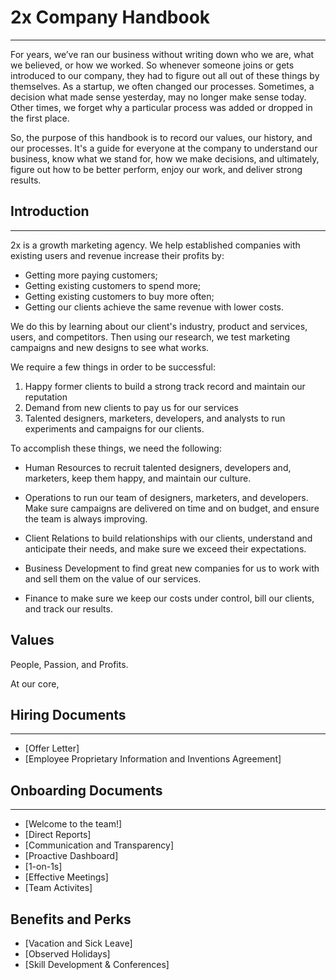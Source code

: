 # 2x Company Handbook
---

For years, we’ve ran our business without writing down who we are, what we believed, or how we worked. So whenever someone joins or gets introduced to our company, they had to figure out all out of these things by themselves. As a startup, we often changed our processes. Sometimes, a decision what made sense yesterday, may no longer make sense today. Other times, we forget why a particular process was added or dropped in the first place.

So, the purpose of this handbook is to record our values, our history, and our processes. It's a guide for everyone at the company to understand our business, know what we stand for, how we make decisions, and ultimately, figure out how to be better perform, enjoy our work, and deliver strong results.

## Introduction
---

2x is a growth marketing agency. We help established companies with existing users and revenue increase their profits by:

* Getting more paying customers;
* Getting existing customers to spend more;
* Getting existing customers to buy more often;
* Getting our clients achieve the same revenue with lower costs.

We do this by learning about our client's industry, product and services, users, and competitors. Then using our research, we test marketing campaigns and new designs to see what works. 

We require a few things in order to be successful:

1) Happy former clients to build a strong track record and maintain our reputation
2) Demand from new clients to pay us for our services
3) Talented designers, marketers, developers, and analysts to run experiments and campaigns for our clients.

To accomplish these things, we need the following:

* Human Resources to recruit talented designers, developers and, marketers, keep them happy, and maintain our culture.

* Operations to run our team of designers, marketers, and developers. Make sure campaigns are delivered on time and on budget, and ensure the team is always improving.

* Client Relations to build relationships with our clients, understand and anticipate their needs, and make sure we exceed their expectations.

* Business Development to find great new companies for us to work with and sell them on the value of our services.

* Finance to make sure we keep our costs under control, bill our clients, and track our results.

## Values

People, Passion, and Profits.

At our core, 

## Hiring Documents
---
* [Offer Letter]
* [Employee Proprietary Information and Inventions Agreement]

## Onboarding Documents
---
* [Welcome to the team!]
* [Direct Reports]
* [Communication and Transparency]
* [Proactive Dashboard]
* [1-on-1s]
* [Effective Meetings]
* [Team Activites]

## Benefits and Perks
* [Vacation and Sick Leave]
* [Observed Holidays]
* [Skill Development & Conferences]